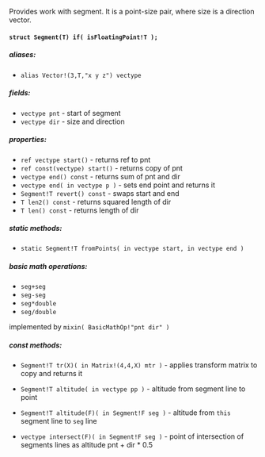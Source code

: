 Provides work with segment. It is a point-size pair, where size is a direction
vector.

#### `struct Segment(T) if( isFloatingPoint!T );`

##### aliases:

- `alias Vector!(3,T,"x y z") vectype`

##### fields:

- `vectype pnt` - start of segment
- `vectype dir` - size and direction

##### properties:

- `ref vectype start()` - returns ref to pnt
- `ref const(vectype) start()` - returns copy of pnt
- `vectype end() const` - returns sum of pnt and dir
- `vectype end( in vectype p )` - sets end point and returns it
- `Segment!T revert() const` - swaps start and end
- `T len2() const` - returns squared length of dir
- `T len() const` - returns length of dir

##### static methods:

- `static Segment!T fromPoints( in vectype start, in vectype end )`

##### basic math operations:

 - `seg+seg`
 - `seg-seg`
 - `seg*double`
 - `seg/double`

 implemented by `mixin( BasicMathOp!"pnt dir" )`

##### const methods: 

- `Segment!T tr(X)( in Matrix!(4,4,X) mtr )` - applies transform matrix to
  copy and returns it

- `Segment!T altitude( in vectype pp )` - altitude from segment line to point
- `Segment!T altitude(F)( in Segment!F seg )` - altitude from `this` segment line
  to `seg` line
- `vectype intersect(F)( in Segment!F seg )` - point of intersection of segments lines as
altitude pnt + dir * 0.5
